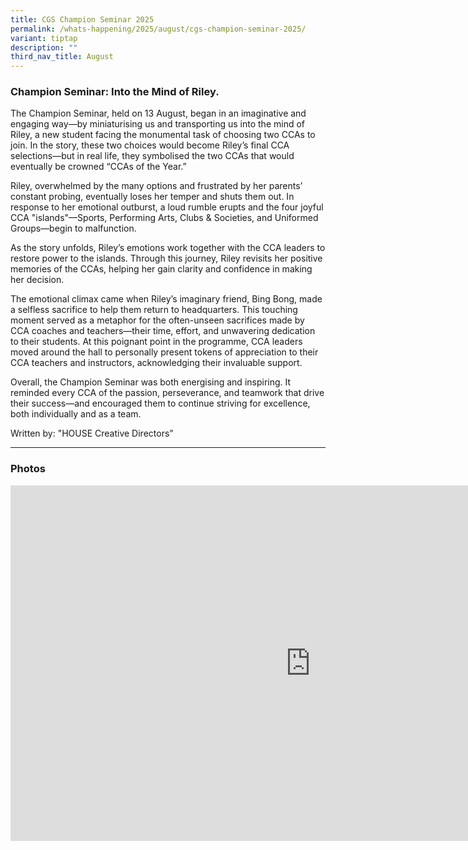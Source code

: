 ```yaml
---
title: CGS Champion Seminar 2025
permalink: /whats-happening/2025/august/cgs-champion-seminar-2025/
variant: tiptap
description: ""
third_nav_title: August
---
```

<h3><strong>Champion Seminar: Into the Mind of Riley.</strong></h3>
<p>The Champion Seminar, held on 13 August, began in an imaginative and engaging
way—by miniaturising us and transporting us into the mind of Riley, a new
student facing the monumental task of choosing two CCAs to join. In the
story, these two choices would become Riley’s final CCA selections—but
in real life, they symbolised the two CCAs that would eventually be crowned
“CCAs of the Year.”</p>
<p>Riley, overwhelmed by the many options and frustrated by her parents’
constant probing, eventually loses her temper and shuts them out. In response
to her emotional outburst, a loud rumble erupts and the four joyful CCA
"islands"—Sports, Performing Arts, Clubs &amp; Societies, and Uniformed
Groups—begin to malfunction.</p>
<p>As the story unfolds, Riley’s emotions work together with the CCA leaders
to restore power to the islands. Through this journey, Riley revisits her
positive memories of the CCAs, helping her gain clarity and confidence
in making her decision.</p>
<p>The emotional climax came when Riley’s imaginary friend, Bing Bong, made
a selfless sacrifice to help them return to headquarters. This touching
moment served as a metaphor for the often-unseen sacrifices made by CCA
coaches and teachers—their time, effort, and unwavering dedication to their
students. At this poignant point in the programme, CCA leaders moved around
the hall to personally present tokens of appreciation to their CCA teachers
and instructors, acknowledging their invaluable support.</p>
<p>Overall, the Champion Seminar was both energising and inspiring. It reminded
every CCA of the passion, perseverance, and teamwork that drive their success—and
encouraged them to continue striving for excellence, both individually
and as a team.</p>
<p>Written by: "HOUSE Creative Directors”</p>
<p></p>
<hr>
<h3>Photos</h3>
<div class="iframe-wrapper">
<iframe height="569" width="960" allowfullscreen="true" frameborder="0" src="https://docs.google.com/presentation/d/e/2PACX-1vTdnD5HqHAUQP90DQOjb8tnSB6qpX9POT2Yxt28TmOK6wTLSCzMmV3bcD_I_21eyzj2uk2IbgV8f4c9/pubembed?start=false&amp;loop=false&amp;delayms=3000"></iframe>
</div>
<p></p>
<p></p>